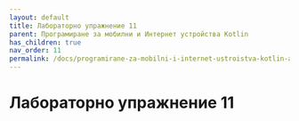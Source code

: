```yaml
---
layout: default
title: Лабораторно упражнение 11
parent: Програмиране за мобилни и Интернет устройства Kotlin
has_children: true
nav_order: 11
permalink: /docs/programirane-za-mobilni-i-internet-ustroistva-kotlin-аео/laboratorno-uprazhnenie-11
---
```


# Лабораторно упражнение 11

